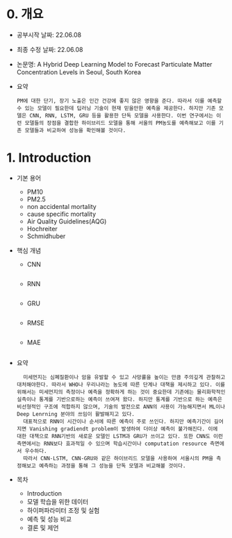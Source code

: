# 0. 개요

- 공부시작 날짜: 22.06.08

- 최종 수정 날짜: 22.06.08

- 논문명: A Hybrid Deep Learning Model to Forecast Particulate Matter Concentration Levels in Seoul, South Korea

- 요약

  ```
  PM에 대한 단기, 장기 노출은 인간 건강에 좋지 않은 영향을 준다. 따라서 이를 예측할 수 있는 모델이 필요한데 딥러닝 기술이 현재 믿을만한 예측을 제공한다. 하지만 기존 모델은 CNN, RNN, LSTM, GRU 등을 활용한 단독 모델을 사용한다. 이번 연구에서는 이런 모델들의 장점을 결합한 하이브리드 모델을 통해 서울의 PM농도를 예측해보고 이를 기존 모델들과 비교하여 성능을 확인해볼 것이다.
  ```



# 1. Introduction

- 기본 용어

  - PM10
  - PM2.5
  - non accidental mortality
  - cause specific mortality
  - Air Quality Guidelines(AQG)
  - Hochreiter
  - Schmidhuber

- 핵심 개념

  - CNN

    ```
    
    ```

  - RNN

    ```
    
    ```

  - GRU

    ```
    
    ```

  - RMSE

    ```
    
    ```

  - MAE

    ```
    
    ```

- 요약

  ```
  	미세먼지는 심폐질환이나 암을 유발할 수 있고 사망률을 높이는 만큼 주의깊게 관찰하고 대처해야한다. 따라서 WHO나 우리나라는 농도에 따른 단계나 대책을 제시하고 있다. 이를 위해서는 미세먼지의 측정이나 예측을 정확하게 하는 것이 중요한데 기존에는 물리화학적인 실측이나 통계를 기반으로하는 예측이 쓰여져 왔다. 하지만 통계를 기반으로 하는 예측은 비선형적인 구조에 적합하지 않으며, 기술의 발전으로 ANN의 사용이 가능해지면서 ML이나 Deep Lenrning 분야의 쓰임이 활발해지고 있다.
  	대표적으로 RNN이 시간이나 순서에 따른 예측이 주로 쓰인다. 하지만 예측기간이 길어지면 Vanishing gradiendt problem이 발생하여 더이상 예측이 불가해진다. 이에 대한 대책으로 RNN기반의 새로운 모델인 LSTM과 GRU가 쓰이고 있다. 또한 CNN도 이런 측면에서는 RNN보다 효과적일 수 있으며 학습시간이나 computation resource 측면에서 우수하다.
  	따라서 CNN-LSTM, CNN-GRU와 같은 하이브리드 모델을 사용하여 서울시의 PM을 측정해보고 예측하는 과정을 통해 그 성능을 단독 모델과 비교해볼 것이다.
  ```

- 목차

  - Introduction
  - 모델 학습을 위한 데이터
  - 하이퍼파라미터 조정 및 실험
  - 예측 및 성능 비교
  - 결론 및 제언